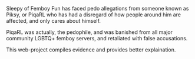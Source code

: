 Sleepy of Femboy Fun has faced pedo allegations from someone known as Piksy, or PiqaRL who has had a disregard of how people around him are affected, and only cares about himself.





PiqaRL was actually, the pedophile, and was banished from all major community LGBTQ+ femboy servers, and retaliated with false accusations.

This web-project compiles evidence and provides better explaination.
